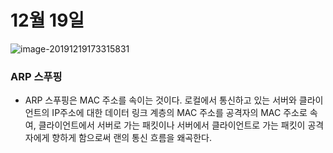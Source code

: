 # 12월 19일



![image-20191219173315831](C:\Users\student\AppData\Roaming\Typora\typora-user-images\image-20191219173315831.png)



### ARP 스푸핑 

- ARP 스푸핑은 MAC 주소를 속이는 것이다. 로컬에서 통신하고 있는 서버와 클라이언트의 IP주소에 대한 데이터 링크 계층의 MAC 주소를 공격자의 MAC 주소로 속여, 클라이언트에서 서버로 가는 패킷이나 서버에서 클라이언트로 가는 패킷이 공격자에게 향하게 함으로써 랜의 통신 흐름을 왜곡한다.